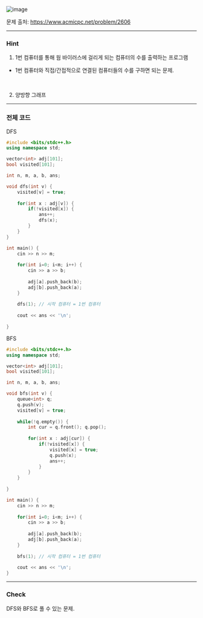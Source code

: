 ![image](https://github.com/user-attachments/assets/88e70818-39ea-4fb6-a142-a3f37340f0d8)

문제 출처: https://www.acmicpc.net/problem/2606

---

### Hint

1. 1번 컴퓨터를 통해 웜 바이러스에 걸리게 되는 컴퓨터의 수를 출력하는 프로그램

- 1번 컴퓨터와 직접/간접적으로 연결된 컴퓨터들의 수를 구하면 되는 문제.

&nbsp;

2. 양방향 그래프

---

### 전체 코드

DFS
```cpp
#include <bits/stdc++.h>
using namespace std;

vector<int> adj[101];
bool visited[101];

int n, m, a, b, ans;

void dfs(int v) {
    visited[v] = true;
    
    for(int x : adj[v]) {
        if(!visited[x]) {
            ans++;
            dfs(x);
        }    
    }
}

int main() {
    cin >> n >> m;
    
    for(int i=0; i<m; i++) {
        cin >> a >> b;
        
        adj[a].push_back(b);
        adj[b].push_back(a);
    }
    
    dfs(1); // 시작 컴퓨터 = 1번 컴퓨터
    
    cout << ans << '\n';
    
}
```

BFS
```cpp
#include <bits/stdc++.h>
using namespace std;

vector<int> adj[101];
bool visited[101];

int n, m, a, b, ans;

void bfs(int v) {
    queue<int> q;
    q.push(v);
    visited[v] = true;
    
    while(!q.empty()) {
        int cur = q.front(); q.pop();
        
        for(int x : adj[cur]) {
            if(!visited[x]) {
                visited[x] = true;
                q.push(x);
                ans++;
            }
        }
    }
    
}

int main() {
    cin >> n >> m;
    
    for(int i=0; i<m; i++) {
        cin >> a >> b;
        
        adj[a].push_back(b);
        adj[b].push_back(a);
    }
    
    bfs(1); // 시작 컴퓨터 = 1번 컴퓨터
    
    cout << ans << '\n';
}
```

---

### Check

DFS와 BFS로 풀 수 있는 문제. 
